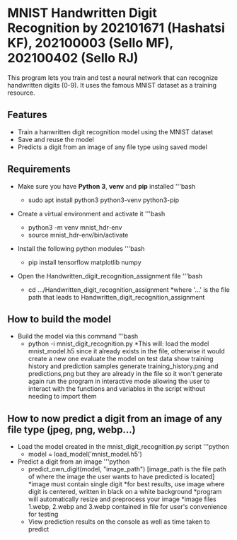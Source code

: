 # MNIST Handwritten Digit Recognition by 202101671 (Hashatsi KF), 202100003 (Sello MF), 202100402 (Sello RJ)

This program lets you train and test a neural network that can recognize handwritten digits (0-9). It uses the famous MNIST dataset as a training resource.

## Features
- Train a hanwritten digit recognition model using the MNIST dataset 
- Save and reuse the model
- Predicts a digit from an image of any file type using saved model 

## Requirements
- Make sure you have **Python 3**, **venv** and **pip** installed
    '''bash
    - sudo apt install python3 python3-venv python3-pip

- Create a virtual environment and activate it
    '''bash 
    - python3 -m venv mnist_hdr-env 
    - source mnist_hdr-env/bin/activate

- Install the following python modules
    '''bash
    - pip install tensorflow matplotlib numpy
    
- Open the Handwritten_digit_recognition_assignment file 
    '''bash
    - cd .../Handwritten_digit_recognition_assignment
        *where '...' is the file path that leads to Handwritten_digit_recognition_assignment

## How to build the model
- Build the model via this command
    '''bash
    - python -i mnist_digit_recognition.py
        *This will: load the model mnist_model.h5 since it already exists in the file, otherwise it would create a new one
                    evaluate the model on test data
                    show training history and prediction samples
                    generate training_history.png and predictions,png but they are already in the file so it won't generate again
                    run the program in interactive mode allowing the user to interact with the functions and variables in the script without needing to import them

## How to now predict a digit from an image of any file type (jpeg, png, webp...)
- Load the model created in the mnist_digit_recognition.py script
    '''python
    - model = load_model('mnist_model.h5')
- Predict a digit from an image
    '''python
    - predict_own_digit(model, "image_path") [image_path is the file path of where the image the user wants to have predicted is located]
        *image must contain single digit
        *for best results, use image where digit is centered, written in black on a white background
        *program will automatically resize and preprocess your image
        *image files 1.webp, 2.webp and 3.webp contained in file for user's convenience for testing
    - View prediction results on the console as well as time taken to predict
